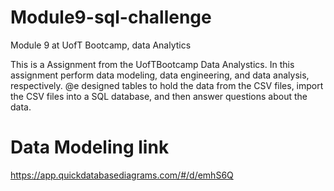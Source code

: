 # Module9-sql-challenge
Module 9 at UofT Bootcamp, data Analytics

This is a Assignment from the UofTBootcamp Data Analystics. In this assignment perform data modeling, data engineering, and data analysis, respectively. @e designed tables to hold the data from the CSV files, import the CSV files into a SQL database, and then answer questions about the data.

# Data Modeling link
https://app.quickdatabasediagrams.com/#/d/emhS6Q 
